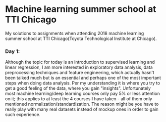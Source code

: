 # Machine learning summer school at TTI Chicago
My solutions to assignments when attending 2018 machine learning summer school at TTI Chicago(Toyota Technological Institute at Chicago).
### Day 1:
Although the topic for today is an introduction to supervised learning and linear regression, I am more interested in exploratory data analysis, data preprocessing techniques and feature engineering, which actually hasn't been talked much but is an essential and perhaps one of the most important steps when doing data analysis. Per my understanding it is where you try to get a good feeling of the data, where you gain "insights". Unfortunately most machine learning/deep learning courses only pay 5% or less attention on it; this applies to at least the 4 courses I have taken - all of them only mentioned normalization/standardization. The reason might be you have to really play with many real datasets instead of mockup ones in order to gain such experience.
